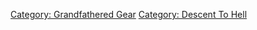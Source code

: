 [Category: Grandfathered Gear](Category:_Grandfathered_Gear "wikilink")
[Category: Descent To Hell](Category:_Descent_To_Hell "wikilink")

